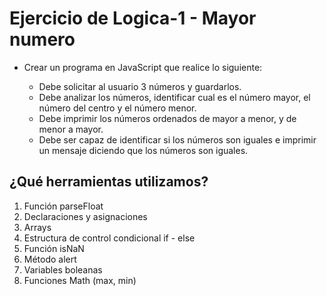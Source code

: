 # Ejercicio de Logica-1 - Mayor numero

- Crear un programa en JavaScript que realice lo siguiente:

	- Debe solicitar al usuario 3 números y guardarlos.  
	- Debe analizar los números, identificar cual es el número mayor, el número del centro y el número menor.   
	- Debe imprimir los números ordenados de mayor a menor, y de menor a mayor.   
	- Debe ser capaz de identificar si los números son iguales e imprimir un mensaje diciendo que los números son iguales.

  

## ¿Qué herramientas utilizamos?
  

1. Función parseFloat
2. Declaraciones y asignaciones
3. Arrays
4. Estructura de control condicional if - else
5. Función isNaN
6. Método alert
7. Variables boleanas
8. Funciones Math (max, min)
